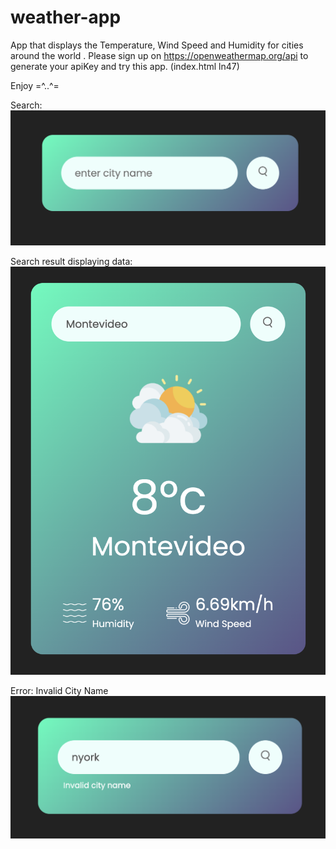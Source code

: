 # weather-app

App that displays the Temperature, Wind Speed and Humidity for cities around the world .
Please sign up on https://openweathermap.org/api to generate your apiKey and try this app.
(index.html ln47)

Enjoy =^..^=
 
 Search:
 ![Example Image](./images/entercity.png)

 Search result displaying data:
 ![Example Image](./images/weatherapp.png)

 Error: Invalid City Name
![Example Image](./images/error.png)



